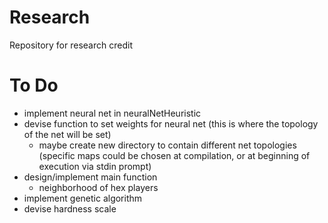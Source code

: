 # Research
Repository for research credit

# To Do
- implement neural net in neuralNetHeuristic
- devise function to set weights for neural net (this is where the topology of the net will be set)
	- maybe create new directory to contain different net topologies (specific maps could be chosen at compilation, or at beginning of execution via stdin prompt)
- design/implement main function
	- neighborhood of hex players
- implement genetic algorithm
- devise hardness scale
